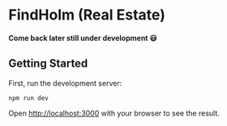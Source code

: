# FindHolm (Real Estate)

#### Come back later still under development 😃

## Getting Started

First, run the development server:

```bash
npm run dev
```

Open [http://localhost:3000](http://localhost:3000) with your browser to see the result.